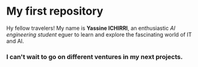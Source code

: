 # My first repository
Hy fellow travelers! My name is **Yassine ICHIRRI**, an enthusiastic *AI engineering student* eguer to learn and explore the fascinating world of IT and AI.

### I can't wait to go on different ventures in my next projects.
